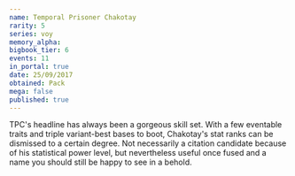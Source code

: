 ```yaml
---
name: Temporal Prisoner Chakotay
rarity: 5
series: voy
memory_alpha:
bigbook_tier: 6
events: 11
in_portal: true
date: 25/09/2017
obtained: Pack
mega: false
published: true
---
```


TPC's headline has always been a gorgeous skill set. With a few eventable traits and triple variant-best bases to boot, Chakotay's stat ranks can be dismissed to a certain degree. Not necessarily a citation candidate because of his statistical power level, but nevertheless useful once fused and a name you should still be happy to see in a behold.
